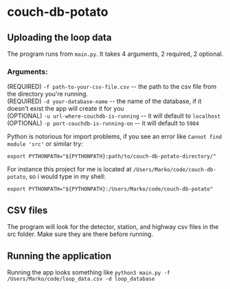 # couch-db-potato

## Uploading the loop data

The program runs from `main.py`. It takes 4 arguments, 2 required, 2 optional.

### Arguments:

(REQUIRED) `-f path-to-your-csv-file.csv` -- the path to the csv file from the directory you're running. <br/>
(REQUIRED) `-d your-database-name` -- the name of the database, if it doesn't exist the app will create it for you <br/>
(OPTIONAL) `-u url-where-couchdb-is-running` -- it will default to `localhost` <br/>
(OPTIONAL) `-p port-couchdb-is-running-on` -- it will default to `5984` <br/>

Python is notorious for import problems, if you see an error like `Cannot find module 'src'` or similar try:
```
export PYTHONPATH="${PYTHONPATH}:path/to/couch-db-potato-directory/"
```

For instance this project for me is located at `/Users/Marko/code/couch-db-potato`, so i would type in my shell:

`export PYTHONPATH="${PYTHONPATH}:/Users/Marko/code/couch-db-potato"`

## CSV files
The program will look for the detector, station, and highway csv files in the src folder. Make sure they are there before running.

## Running the application

Running the app looks something like `python3 main.py -f /Users/Marko/code/loop_data.csv -d loop_database` 
